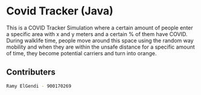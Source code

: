 # Covid Tracker (Java)

This is a COVID Tracker Simulation where a certain amount of people enter a specific area with x and y meters and a certain % of them have COVID. During walklife time, people move around this space using the random way mobility and when they are within the unsafe distance for a specific amount of time, they become potential carriers and turn into orange.
## Contributers
```bash
Ramy ElGendi - 900170269
```

